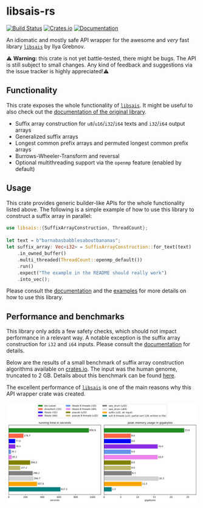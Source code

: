 # libsais-rs

[![Build Status](https://img.shields.io/github/actions/workflow/status/feldroop/libsais-rs/rust.yml?style=flat-square&logo=github&label=CI)](https://github.com/feldroop/libsais-rs/actions)
[![Crates.io](https://img.shields.io/crates/v/libsais.svg?style=flat-square&logo=rust)](https://crates.io/crates/libsais)
[![Documentation](https://img.shields.io/docsrs/libsais?style=flat-square&logo=rust)](https://docs.rs/libsais)

An idiomatic and mostly safe API wrapper for the awesome and _very_ fast library [`libsais`] by Ilya Grebnov.

⚠️ **Warning:** this crate is not yet battle-tested, there might be bugs. The API is still subject to small changes. Any kind of feedback and suggestions via the issue tracker is highly appreciated!⚠️

## Functionality

This crate exposes the whole functionality of [`libsais`]. It might be useful to also check out the [documentation of the original library](https://github.com/IlyaGrebnov/libsais).

- Suffix array construction for `u8`/`u16`/`i32`/`i64` texts and `i32`/`i64` output arrays
- Generalized suffix arrays
- Longest common prefix arrays and permuted longest common prefix arrays
- Burrows-Wheeler-Transform and reversal
- Optional multithreading support via the `openmp` feature (enabled by default)

## Usage

This crate provides generic builder-like APIs for the whole functionality listed above. The following is a simple example of how to use this library to construct a suffix array in parallel:

```rust
use libsais::{SuffixArrayConstruction, ThreadCount};

let text = b"barnabasbabblesaboutbananas";
let suffix_array: Vec<i32> = SuffixArrayConstruction::for_text(text)
    .in_owned_buffer()
    .multi_threaded(ThreadCount::openmp_default())
    .run()
    .expect("The example in the README should really work")
    .into_vec();
```

Please consult the [documentation] and the [examples](./examples) for more details on how to use this library.

## Performance and benchmarks

This library only adds a few safety checks, which should not impact performance in a relevant way. A notable exception is the suffix array construction for `i32` and `i64` inputs. Please consult the [documentation](https://docs.rs/libsais/latest/libsais/suffix_array/index.html#large-alphabets) for details.

Below are the results of a small benchmark of suffix array construction algorithms available on [crates.io](https://crates.io). The input was the human genome, truncated to 2 GB. Details about this benchmark can be found [here](https://github.com/feldroop/crates-io-saca-benchmark).

The excellent performance of [`libsais`] is one of the main reasons why this API wrapper crate was created.

<img src="https://raw.githubusercontent.com/feldroop/crates-io-saca-benchmark/refs/heads/master/plot/plot.svg" />

[`libsais`]: https://github.com/IlyaGrebnov/libsais
[documentation]: https://docs.rs/libsais/latest/libsais/
